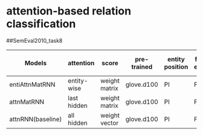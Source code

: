 # attention-based relation classification


##SemEval2010_task8

|Models|attention|score|pre-trained|entity position|freeze embed|monitor|batch size| official macro-F1| random search|
|------|---------|-----|-----------|---------------|------------|-------|----------|------------------|--------------|
|entiAttnMatRNN|entity-wise|weight matrix|glove.d100|PI|FALSE|val_acc|32| (running) 82.04%|103/200|
|attnMatRNN|last hidden|weight matrix|glove.d100|PI|FALSE|val_acc|32| 81.48%|200/200|
|attnRNN(baseline)|all hidden|weight vector|glove.d100|PI|FALSE|val_acc|32| 80.94%|200/200|

